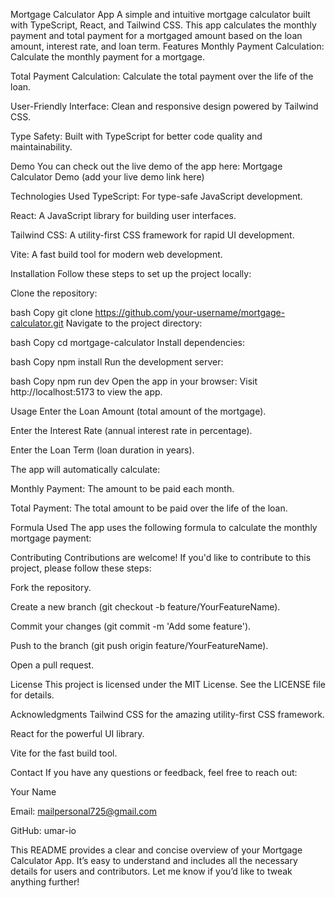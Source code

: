 Mortgage Calculator App
A simple and intuitive mortgage calculator built with TypeScript, React, and Tailwind CSS. This app calculates the monthly payment and total payment for a mortgaged amount based on the loan amount, interest rate, and loan term.
Features
Monthly Payment Calculation: Calculate the monthly payment for a mortgage.

Total Payment Calculation: Calculate the total payment over the life of the loan.

User-Friendly Interface: Clean and responsive design powered by Tailwind CSS.

Type Safety: Built with TypeScript for better code quality and maintainability.

Demo
You can check out the live demo of the app here: Mortgage Calculator Demo (add your live demo link here)

Technologies Used
TypeScript: For type-safe JavaScript development.

React: A JavaScript library for building user interfaces.

Tailwind CSS: A utility-first CSS framework for rapid UI development.

Vite: A fast build tool for modern web development.

Installation
Follow these steps to set up the project locally:

Clone the repository:

bash
Copy
git clone https://github.com/your-username/mortgage-calculator.git
Navigate to the project directory:

bash
Copy
cd mortgage-calculator
Install dependencies:

bash
Copy
npm install
Run the development server:

bash
Copy
npm run dev
Open the app in your browser:
Visit http://localhost:5173 to view the app.

Usage
Enter the Loan Amount (total amount of the mortgage).

Enter the Interest Rate (annual interest rate in percentage).

Enter the Loan Term (loan duration in years).

The app will automatically calculate:

Monthly Payment: The amount to be paid each month.

Total Payment: The total amount to be paid over the life of the loan.

Formula Used
The app uses the following formula to calculate the monthly mortgage payment:


Contributing
Contributions are welcome! If you'd like to contribute to this project, please follow these steps:

Fork the repository.

Create a new branch (git checkout -b feature/YourFeatureName).

Commit your changes (git commit -m 'Add some feature').

Push to the branch (git push origin feature/YourFeatureName).

Open a pull request.

License
This project is licensed under the MIT License. See the LICENSE file for details.

Acknowledgments
Tailwind CSS for the amazing utility-first CSS framework.

React for the powerful UI library.

Vite for the fast build tool.

Contact
If you have any questions or feedback, feel free to reach out:

Your Name

Email: mailpersonal725@gmail.com

GitHub: umar-io

This README provides a clear and concise overview of your Mortgage Calculator App. It’s easy to understand and includes all the necessary details for users and contributors. Let me know if you’d like to tweak anything further!
